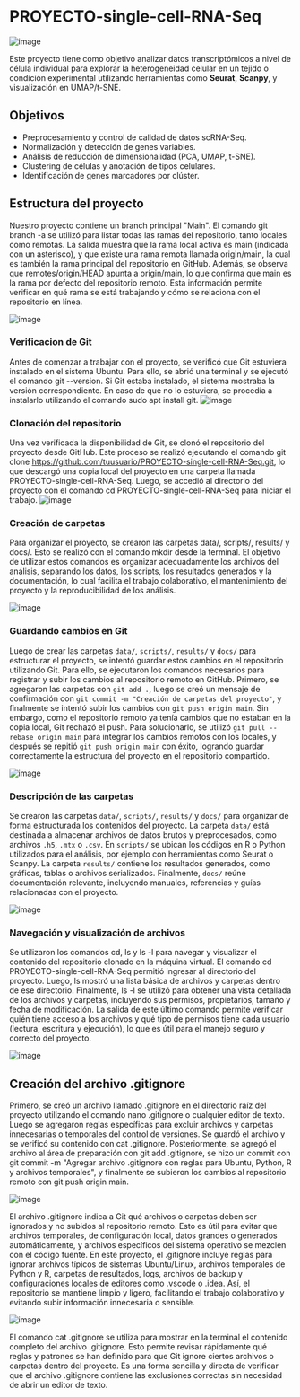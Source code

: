 # PROYECTO-single-cell-RNA-Seq
![image](https://github.com/user-attachments/assets/096afa6e-1ce9-4a9a-9d27-31e5c165f553)

Este proyecto tiene como objetivo analizar datos transcriptómicos a nivel de célula individual para explorar la heterogeneidad celular en un tejido o condición experimental utilizando herramientas como **Seurat**, **Scanpy**, y visualización en UMAP/t-SNE.

## Objetivos

- Preprocesamiento y control de calidad de datos scRNA-Seq.
- Normalización y detección de genes variables.
- Análisis de reducción de dimensionalidad (PCA, UMAP, t-SNE).
- Clustering de células y anotación de tipos celulares.
- Identificación de genes marcadores por clúster.

## Estructura del proyecto
Nuestro proyecto contiene un branch principal "Main".
El comando git branch -a se utilizó para listar todas las ramas del repositorio, tanto locales como remotas. La salida muestra que la rama local activa es main (indicada con un asterisco), y que existe una rama remota llamada origin/main, la cual es también la rama principal del repositorio en GitHub. Además, se observa que remotes/origin/HEAD apunta a origin/main, lo que confirma que main es la rama por defecto del repositorio remoto. Esta información permite verificar en qué rama se está trabajando y cómo se relaciona con el repositorio en línea.

![image](https://github.com/user-attachments/assets/072c8e96-8197-4c46-a3ba-8fa221b5a2d8)

### Verificacion de Git 
Antes de comenzar a trabajar con el proyecto, se verificó que Git estuviera instalado en el sistema Ubuntu. Para ello, se abrió una terminal y se ejecutó el comando git --version. Si Git estaba instalado, el sistema mostraba la versión correspondiente. En caso de que no lo estuviera, se procedía a instalarlo utilizando el comando sudo apt install git.
![image](https://github.com/user-attachments/assets/ac00bb0c-d033-4102-88aa-b5e63bfeddef)

### Clonación del repositorio
Una vez verificada la disponibilidad de Git, se clonó el repositorio del proyecto desde GitHub. Este proceso se realizó ejecutando el comando git clone https://github.com/tuusuario/PROYECTO-single-cell-RNA-Seq.git, lo que descargó una copia local del proyecto en una carpeta llamada PROYECTO-single-cell-RNA-Seq. Luego, se accedió al directorio del proyecto con el comando cd PROYECTO-single-cell-RNA-Seq para iniciar el trabajo.
![image](https://github.com/user-attachments/assets/5557c810-e5c1-4a49-8084-98d116ad586a)

### Creación de carpetas
Para organizar el proyecto, se crearon las carpetas data/, scripts/, results/ y docs/. Esto se realizó con el comando mkdir desde la terminal. El objetivo de utilizar estos comandos es organizar adecuadamente los archivos del análisis, separando los datos, los scripts, los resultados generados y la documentación, lo cual facilita el trabajo colaborativo, el mantenimiento del proyecto y la reproducibilidad de los análisis.

![image](https://github.com/user-attachments/assets/c95ab11c-9166-482e-a2ea-650c38ee93ad)

### Guardando cambios en Git
Luego de crear las carpetas `data/`, `scripts/`, `results/` y `docs/` para estructurar el proyecto, se intentó guardar estos cambios en el repositorio utilizando Git. Para ello, se ejecutaron los comandos necesarios para registrar y subir los cambios al repositorio remoto en GitHub. Primero, se agregaron las carpetas con `git add .`, luego se creó un mensaje de confirmación con `git commit -m "Creación de carpetas del proyecto"`, y finalmente se intentó subir los cambios con `git push origin main`. Sin embargo, como el repositorio remoto ya tenía cambios que no estaban en la copia local, Git rechazó el push. Para solucionarlo, se utilizó `git pull --rebase origin main` para integrar los cambios remotos con los locales, y después se repitió `git push origin main` con éxito, logrando guardar correctamente la estructura del proyecto en el repositorio compartido.

![image](https://github.com/user-attachments/assets/8db462a0-d420-48ce-a86e-d0b2aa638ce1)

### Descripción de las carpetas
Se crearon las carpetas `data/`, `scripts/`, `results/` y `docs/` para organizar de forma estructurada los contenidos del proyecto. La carpeta `data/` está destinada a almacenar archivos de datos brutos y preprocesados, como archivos `.h5`, `.mtx` o `.csv`. En `scripts/` se ubican los códigos en R o Python utilizados para el análisis, por ejemplo con herramientas como Seurat o Scanpy. La carpeta `results/` contiene los resultados generados, como gráficas, tablas o archivos serializados. Finalmente, `docs/` reúne documentación relevante, incluyendo manuales, referencias y guías relacionadas con el proyecto.

![image](https://github.com/user-attachments/assets/b660446b-c8a0-439f-8152-338ff6a9c265)

### Navegación y visualización de archivos
Se utilizaron los comandos cd, ls y ls -l para navegar y visualizar el contenido del repositorio clonado en la máquina virtual. El comando cd PROYECTO-single-cell-RNA-Seq permitió ingresar al directorio del proyecto. Luego, ls mostró una lista básica de archivos y carpetas dentro de ese directorio. Finalmente, ls -l se utilizó para obtener una vista detallada de los archivos y carpetas, incluyendo sus permisos, propietarios, tamaño y fecha de modificación. La salida de este último comando permite verificar quién tiene acceso a los archivos y qué tipo de permisos tiene cada usuario (lectura, escritura y ejecución), lo que es útil para el manejo seguro y correcto del proyecto.

![image](https://github.com/user-attachments/assets/6015e67f-a15c-4d59-959d-4b17ae4bbe59)

## Creación del archivo .gitignore
Primero, se creó un archivo llamado .gitignore en el directorio raíz del proyecto utilizando el comando nano .gitignore o cualquier editor de texto. Luego se agregaron reglas específicas para excluir archivos y carpetas innecesarias o temporales del control de versiones. Se guardó el archivo y se verificó su contenido con cat .gitignore. Posteriormente, se agregó el archivo al área de preparación con git add .gitignore, se hizo un commit con git commit -m "Agregar archivo .gitignore con reglas para Ubuntu, Python, R y archivos temporales", y finalmente se subieron los cambios al repositorio remoto con git push origin main.

![image](https://github.com/user-attachments/assets/115489c8-97b3-4015-9225-b3304f210868)

El archivo .gitignore indica a Git qué archivos o carpetas deben ser ignorados y no subidos al repositorio remoto. Esto es útil para evitar que archivos temporales, de configuración local, datos grandes o generados automáticamente, y archivos específicos del sistema operativo se mezclen con el código fuente. En este proyecto, el .gitignore incluye reglas para ignorar archivos típicos de sistemas Ubuntu/Linux, archivos temporales de Python y R, carpetas de resultados, logs, archivos de backup y configuraciones locales de editores como .vscode o .idea. Así, el repositorio se mantiene limpio y ligero, facilitando el trabajo colaborativo y evitando subir información innecesaria o sensible.

![image](https://github.com/user-attachments/assets/c9bf58de-e728-41f9-9d28-6da1297a4c28)

El comando cat .gitignore se utiliza para mostrar en la terminal el contenido completo del archivo .gitignore. Esto permite revisar rápidamente qué reglas y patrones se han definido para que Git ignore ciertos archivos o carpetas dentro del proyecto. Es una forma sencilla y directa de verificar que el archivo .gitignore contiene las exclusiones correctas sin necesidad de abrir un editor de texto.

